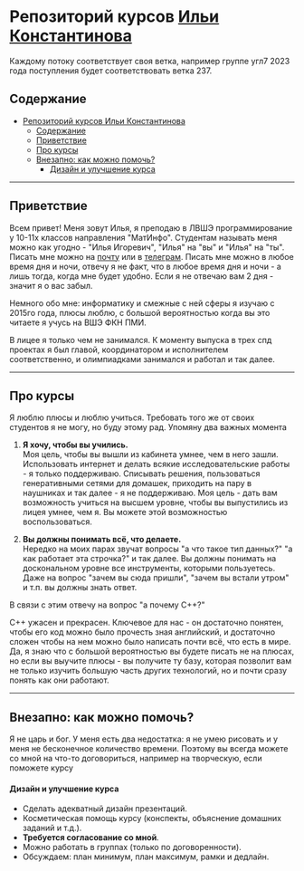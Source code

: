 # Репозиторий курсов [Ильи Константинова](https://t.me/iikonstantinov)

Каждому потоку соответствует своя ветка, например группе угл7 2023 года поступления будет соответствовать ветка 237.

## Содержание
- [Репозиторий курсов Ильи Константинова](#репозиторий-курсов-ильи-константинова)
  - [Содержание](#содержание)
  - [Приветствие](#приветствие)
  - [Про курсы](#про-курсы)
  - [Внезапно: как можно помочь?](#внезапно-как-можно-помочь)
      - [Дизайн и улучшение курса](#дизайн-и-улучшение-курса)

---

## Приветствие

Всем привет! Меня зовут Илья, я преподаю в ЛВШЭ программирование у 10-11х классов направления "МатИнфо". Студентам называть меня можно как угодно - "Илья Игоревич", "Илья" на "вы" и "Илья" на "ты". Писать мне можно на [почту](mailto:iikonstantinov@edu.hse.ru) или в [телеграм](https://t.me/iikonstantinov). Писать мне можно в любое время дня и ночи, отвечу я не факт, что в любое время дня и ночи - а лишь тогда, когда мне будет удобно. Если я не отвечаю вам 2 дня - значит я о вас забыл.

Немного обо мне: информатику и смежные с ней сферы я изучаю с 2015го года, плюсы люблю, с большой вероятностью когда вы это читаете я учусь на ВШЭ ФКН ПМИ.

В лицее я только чем не занимался. К моменту выпуска в трех спд проектах я был главой, координатором и исполнителем соответственно, и олимпиадками занимался и работал и так далее.

---

## Про курсы

Я люблю плюсы и люблю учиться. Требовать того же от своих студентов я не могу, но буду этому рад. Упомяну два важных момента

1. **Я хочу, чтобы вы учились.**  
   Моя цель, чтобы вы вышли из кабинета умнее, чем в него зашли. Использовать интернет и делать всякие исследовательские работы - я только поддерживаю. Списывать решения, пользоваться генеративными сетями для домашек, приходить на пару в наушниках и так далее - я не поддерживаю. Моя цель - дать вам возможность учиться на высшем уровне, чтобы вы выпустились из лицея умнее, чем я. Вы можете этой возможностью воспользоваться.

2. **Вы должны понимать всё, что делаете.**  
   Нередко на моих парах звучат вопросы "а что такое тип данных?" "а как работает эта строчка?" и так далее. Вы должны понимать на доскональном уровне все инструменты, которыми пользуетесь. Даже на вопрос "зачем вы сюда пришли", "зачем вы встали утром" и т.п. вы должны знать ответ.

В связи с этим отвечу на вопрос "а почему C++?"

С++ ужасен и прекрасен. Ключевое для нас - он достаточно понятен, чтобы его код можно было прочесть зная английский, и достаточно сложен чтобы на нем можно было написать почти всё, что есть в мире. Да, я знаю что с большой вероятностью вы будете писать не на плюсах, но если вы выучите плюсы - вы получите ту базу, которая позволит вам не только изучить большую часть других технологий, но и почти сразу понять как они работают.

---

## Внезапно: как можно помочь?

Я не царь и бог. У меня есть два недостатка: я не умею рисовать и у меня не бесконечное количество времени. Поэтому вы всегда можете со мной на что-то договориться, например на творческую, если поможете курсу

#### Дизайн и улучшение курса
- Сделать адекватный дизайн презентаций.
- Косметическая помощь курсу (конспекты, объяснение домашних заданий и т.д.).
- **Требуется согласование со мной**.
- Можно работать в группах (только по договоренности).
- Обсуждаем: план минимум, план максимум, рамки и дедлайн.
